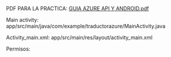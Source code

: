 PDF PARA LA PRACTICA:
[GUIA AZURE API Y ANDROID.pdf](https://github.com/user-attachments/files/18272085/GUIA.AZURE.API.Y.ANDROID.pdf)

Main activity:
app/src/main/java/com/example/traductorazure/MainActivity.java

Activity_main.xml:
app/src/main/res/layout/activity_main.xml

Permisos:<uses-permission android:name="android.permission.INTERNET" />
